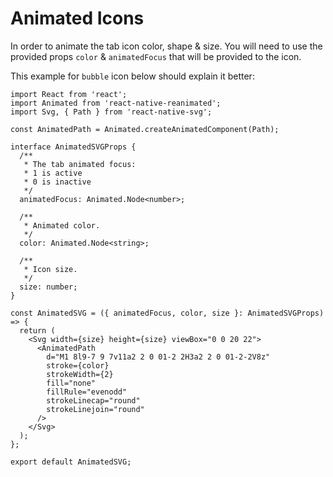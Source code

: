 # Animated Icons

In order to animate the tab icon color, shape & size. You will need to use the provided props `color` & `animatedFocus` that will be provided to the icon.

This example for `bubble` icon below should explain it better:

```tsx
import React from 'react';
import Animated from 'react-native-reanimated';
import Svg, { Path } from 'react-native-svg';

const AnimatedPath = Animated.createAnimatedComponent(Path);

interface AnimatedSVGProps {
  /**
   * The tab animated focus:
   * 1 is active
   * 0 is inactive
   */
  animatedFocus: Animated.Node<number>;

  /**
   * Animated color.
   */
  color: Animated.Node<string>;

  /**
   * Icon size.
   */
  size: number;
}

const AnimatedSVG = ({ animatedFocus, color, size }: AnimatedSVGProps) => {
  return (
    <Svg width={size} height={size} viewBox="0 0 20 22">
      <AnimatedPath
        d="M1 8l9-7 9 7v11a2 2 0 01-2 2H3a2 2 0 01-2-2V8z"
        stroke={color}
        strokeWidth={2}
        fill="none"
        fillRule="evenodd"
        strokeLinecap="round"
        strokeLinejoin="round"
      />
    </Svg>
  );
};

export default AnimatedSVG;
```
